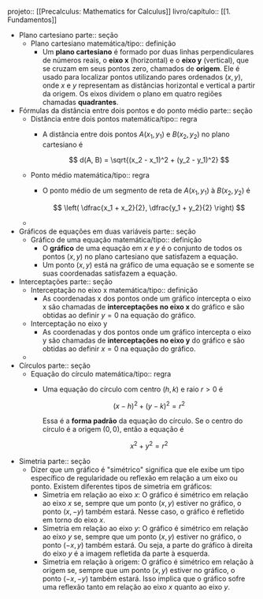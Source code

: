 projeto:: [[Precalculus: Mathematics for Calculus]]
livro/capítulo:: [[1. Fundamentos]]

- Plano cartesiano
  parte:: seção
	- Plano cartesiano
	  matemática/tipo:: definição
		- Um **plano cartesiano** é formado por duas linhas perpendiculares de números reais, o **eixo x** (horizontal) e o **eixo y** (vertical), que se cruzam em seus pontos zero, chamados de **origem**. Ele é usado para localizar pontos utilizando pares ordenados $(x, y)$, onde $x$ e $y$ representam as distâncias horizontal e vertical a partir da origem. Os eixos dividem o plano em quatro regiões chamadas **quadrantes**.
- Fórmulas da distância entre dois pontos e do ponto médio
  parte:: seção
	- Distância entre dois pontos
	  matemática/tipo:: regra
		- A distância entre dois pontos $A(x_1, y_1)$ e $B(x_2, y_2)$ no plano cartesiano é
		  
		  $$
		  d(A, B) = \sqrt{(x_2 - x_1)^2 + (y_2 - y_1)^2}
		  $$
	- Ponto médio
	  matemática/tipo:: regra
		- O ponto médio de um segmento de reta de $A(x_1, y_1)$ à $B(x_2, y_2)$ é
		  
		  $$
		  \left( \dfrac{x_1 + x_2}{2}, \dfrac{y_1 + y_2}{2} \right)
		  $$
	-
- Gráficos de equações em duas variáveis
  parte:: seção
	- Gráfico de uma equação
	  matemática/tipo:: definição
		- O **gráfico** de uma equação em $x$ e $y$ é o conjunto de todos os pontos $(x, y)$ no plano cartesiano que satisfazem a equação.
		- Um ponto $(x, y)$ está na gráfico de uma equação se e somente se suas coordenadas satisfazem a equação.
- Interceptações
  parte:: seção
	- Interceptação no eixo x
	  matemática/tipo:: definição
		- As coordenadas x dos pontos onde um gráfico intercepta o eixo x são chamadas de **interceptações no eixo x** do gráfico e são obtidas ao definir $y = 0$ na equação do gráfico.
	- Interceptação no eixo y
		- As coordenadas y dos pontos onde um gráfico intercepta o eixo y são chamadas de **interceptações no eixo y** do gráfico e são obtidas ao definir $x = 0$ na equação do gráfico.
	-
- Círculos
  parte:: seção
	- Equação do círculo
	  matemática/tipo:: regra
		- Uma equação do círculo com centro $(h, k)$ e raio $r >0$ é
		  
		  $$
		  (x - h)^2 + (y - k)^2 = r^2
		  $$
		  
		  Essa é a **forma padrão** da equação do círculo. Se o centro do círculo é a origem $(0, 0)$, então a equação é
		  
		  $$
		  x^2 + y^2 = r^2
		  $$
- Simetria
  parte:: seção
	- Dizer que um gráfico é "simétrico" significa que ele exibe um tipo específico de regularidade ou reflexão em relação a um eixo ou ponto. Existem diferentes tipos de simetria em gráficos:
		- Simetria em relação ao eixo $x$: O gráfico é simétrico em relação ao eixo $x$ se, sempre que um ponto  $(x, y)$ estiver no gráfico, o ponto $(x, -y)$ também estará. Nesse caso, o gráfico é refletido em torno do eixo $x$.
		- Simetria em relação ao eixo $y$: O gráfico é simétrico em relação ao eixo $y$ se, sempre que um ponto $(x, y)$ estiver no gráfico, o ponto $(-x, y)$ também estará. Ou seja, a parte do gráfico à direita do eixo $y$ é a imagem refletida da parte à esquerda.
		- Simetria em relação à origem: O gráfico é simétrico em relação à origem se, sempre que um ponto $(x, y)$ estiver no gráfico, o ponto $(-x, -y)$ também estará. Isso implica que o gráfico sofre uma reflexão tanto em relação ao eixo $x$ quanto ao eixo $y$.
